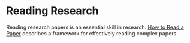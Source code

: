 # Reading Research

Reading research papers is an essential skill in research. [How to Read a Paper](resources/keshav_howtoread.pdf) describes a framework for effectively reading complex papers.

